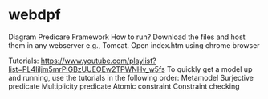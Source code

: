 # webdpf
Diagram Predicare Framework
How to run?
Download the files and host them in any webserver e.g., Tomcat. Open index.htm using chrome browser 

Tutorials: 
https://www.youtube.com/playlist?list=PL4Iiljm5mrPlGBzUUEOEw2TPWNHv_w5fs 
To quickly get a model up and running, use the tutorials in the following order:
Metamodel 
Surjective predicate
Multiplicity predicate
Atomic constraint
Constraint checking 
